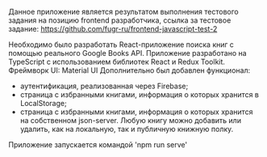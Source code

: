 Данное приложение является результатом выполнения тестового задания на позицию frontend разработчика, ссылка за тестовое задание:
https://github.com/fugr-ru/frontend-javascript-test-2

Необходимо было разработать React-приложение поиска книг с помощью реального Google Books API.
Приложение разработано на TypeScript с использованием библиотек React и Redux Toolkit. Фреймворк UI: Material UI
Дополнительно был добавлен функционал:
- аутентификация, реализованная через Firebase;
- страница с избранными книгами, информация о которых хранится в LocalStorage;
- страница с избранными книгами, информация о которых хранится на собственном json-server.
Любую книгу можно добавить или удалить, как на локальную, так и публичную книжную полку. 

Приложение запускается командой 'npm run serve'


